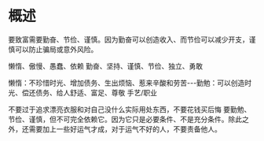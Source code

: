 # 概述
要致富需要勤奋、节俭、谨慎。因为勤奋可以创造收入、而节俭可以减少开支，谨慎可以防止骗局或意外风险。

懒惰、傲慢、愚蠢、依赖
勤奋、坚持、谨慎、节俭、独立、勇敢

懒惰：不珍惜时光、增加债务、生出烦恼、惹来辛酸和劳苦---勤勉：可以创造时光、偿还债务、给人舒适、富足、尊敬  手艺/职业

不要过于追求漂亮衣服和对自己没什么实际用处东西，不要花钱买后悔
要勤勉、节俭、谨慎，但不可完全依赖它。因为它只是必要条件、不是充分条件。除此之外，还需要加上一些好运气才成，对于运气不好的人，不要责备他人。






